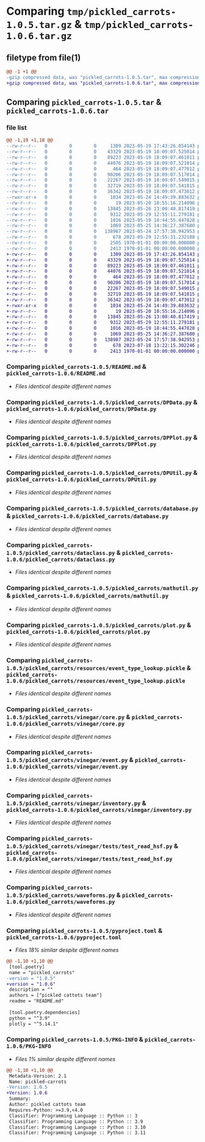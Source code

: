 # Comparing `tmp/pickled_carrots-1.0.5.tar.gz` & `tmp/pickled_carrots-1.0.6.tar.gz`

## filetype from file(1)

```diff
@@ -1 +1 @@
-gzip compressed data, was "pickled_carrots-1.0.5.tar", max compression
+gzip compressed data, was "pickled_carrots-1.0.6.tar", max compression
```

## Comparing `pickled_carrots-1.0.5.tar` & `pickled_carrots-1.0.6.tar`

### file list

```diff
@@ -1,19 +1,18 @@
--rw-r--r--   0        0        0     1309 2023-05-19 17:43:26.854143 pickled_carrots-1.0.5/README.md
--rw-r--r--   0        0        0    43329 2023-05-19 18:09:07.525014 pickled_carrots-1.0.5/pickled_carrots/DPData.py
--rw-r--r--   0        0        0    89223 2023-05-19 18:09:07.461011 pickled_carrots-1.0.5/pickled_carrots/DPPlot.py
--rw-r--r--   0        0        0    44076 2023-05-19 18:09:07.521014 pickled_carrots-1.0.5/pickled_carrots/DPUtil.py
--rw-r--r--   0        0        0      464 2023-05-19 18:09:07.477012 pickled_carrots-1.0.5/pickled_carrots/__init__.py
--rw-r--r--   0        0        0    90206 2023-05-19 18:09:07.517014 pickled_carrots-1.0.5/pickled_carrots/database.py
--rw-r--r--   0        0        0    22267 2023-05-19 18:09:07.549015 pickled_carrots-1.0.5/pickled_carrots/dataclass.py
--rw-r--r--   0        0        0    32719 2023-05-19 18:09:07.541015 pickled_carrots-1.0.5/pickled_carrots/mathutil.py
--rw-r--r--   0        0        0    36342 2023-05-19 18:09:07.473012 pickled_carrots-1.0.5/pickled_carrots/plot.py
--rwxr-xr-x   0        0        0     1034 2023-05-24 14:49:39.883632 pickled_carrots-1.0.5/pickled_carrots/resources/event_type_lookup.pickle
--rw-r--r--   0        0        0       19 2023-05-20 10:55:16.214096 pickled_carrots-1.0.5/pickled_carrots/vinegar/__init__.py
--rw-r--r--   0        0        0    13845 2023-05-26 13:00:40.817419 pickled_carrots-1.0.5/pickled_carrots/vinegar/core.py
--rw-r--r--   0        0        0     9312 2023-05-29 12:55:11.279181 pickled_carrots-1.0.5/pickled_carrots/vinegar/event.py
--rw-r--r--   0        0        0     1016 2023-05-19 18:44:55.447828 pickled_carrots-1.0.5/pickled_carrots/vinegar/inventory.py
--rw-r--r--   0        0        0     1069 2023-05-25 14:36:27.387680 pickled_carrots-1.0.5/pickled_carrots/vinegar/tests/test_read_hsf.py
--rw-r--r--   0        0        0   138987 2023-05-24 17:57:38.942953 pickled_carrots-1.0.5/pickled_carrots/waveforms.py
--rw-r--r--   0        0        0      678 2023-05-29 12:55:31.232108 pickled_carrots-1.0.5/pyproject.toml
--rw-r--r--   0        0        0     2505 1970-01-01 00:00:00.000000 pickled_carrots-1.0.5/setup.py
--rw-r--r--   0        0        0     2413 1970-01-01 00:00:00.000000 pickled_carrots-1.0.5/PKG-INFO
+-rw-r--r--   0        0        0     1309 2023-05-19 17:43:26.854143 pickled_carrots-1.0.6/README.md
+-rw-r--r--   0        0        0    43329 2023-05-19 18:09:07.525014 pickled_carrots-1.0.6/pickled_carrots/DPData.py
+-rw-r--r--   0        0        0    89223 2023-05-19 18:09:07.461011 pickled_carrots-1.0.6/pickled_carrots/DPPlot.py
+-rw-r--r--   0        0        0    44076 2023-05-19 18:09:07.521014 pickled_carrots-1.0.6/pickled_carrots/DPUtil.py
+-rw-r--r--   0        0        0      464 2023-05-19 18:09:07.477012 pickled_carrots-1.0.6/pickled_carrots/__init__.py
+-rw-r--r--   0        0        0    90206 2023-05-19 18:09:07.517014 pickled_carrots-1.0.6/pickled_carrots/database.py
+-rw-r--r--   0        0        0    22267 2023-05-19 18:09:07.549015 pickled_carrots-1.0.6/pickled_carrots/dataclass.py
+-rw-r--r--   0        0        0    32719 2023-05-19 18:09:07.541015 pickled_carrots-1.0.6/pickled_carrots/mathutil.py
+-rw-r--r--   0        0        0    36342 2023-05-19 18:09:07.473012 pickled_carrots-1.0.6/pickled_carrots/plot.py
+-rwxr-xr-x   0        0        0     1034 2023-05-24 14:49:39.883632 pickled_carrots-1.0.6/pickled_carrots/resources/event_type_lookup.pickle
+-rw-r--r--   0        0        0       19 2023-05-20 10:55:16.214096 pickled_carrots-1.0.6/pickled_carrots/vinegar/__init__.py
+-rw-r--r--   0        0        0    13845 2023-05-26 13:00:40.817419 pickled_carrots-1.0.6/pickled_carrots/vinegar/core.py
+-rw-r--r--   0        0        0     9312 2023-05-29 12:55:11.279181 pickled_carrots-1.0.6/pickled_carrots/vinegar/event.py
+-rw-r--r--   0        0        0     1016 2023-05-19 18:44:55.447828 pickled_carrots-1.0.6/pickled_carrots/vinegar/inventory.py
+-rw-r--r--   0        0        0     1069 2023-05-25 14:36:27.387680 pickled_carrots-1.0.6/pickled_carrots/vinegar/tests/test_read_hsf.py
+-rw-r--r--   0        0        0   138987 2023-05-24 17:57:38.942953 pickled_carrots-1.0.6/pickled_carrots/waveforms.py
+-rw-r--r--   0        0        0      678 2023-07-18 13:22:15.302246 pickled_carrots-1.0.6/pyproject.toml
+-rw-r--r--   0        0        0     2413 1970-01-01 00:00:00.000000 pickled_carrots-1.0.6/PKG-INFO
```

### Comparing `pickled_carrots-1.0.5/README.md` & `pickled_carrots-1.0.6/README.md`

 * *Files identical despite different names*

### Comparing `pickled_carrots-1.0.5/pickled_carrots/DPData.py` & `pickled_carrots-1.0.6/pickled_carrots/DPData.py`

 * *Files identical despite different names*

### Comparing `pickled_carrots-1.0.5/pickled_carrots/DPPlot.py` & `pickled_carrots-1.0.6/pickled_carrots/DPPlot.py`

 * *Files identical despite different names*

### Comparing `pickled_carrots-1.0.5/pickled_carrots/DPUtil.py` & `pickled_carrots-1.0.6/pickled_carrots/DPUtil.py`

 * *Files identical despite different names*

### Comparing `pickled_carrots-1.0.5/pickled_carrots/database.py` & `pickled_carrots-1.0.6/pickled_carrots/database.py`

 * *Files identical despite different names*

### Comparing `pickled_carrots-1.0.5/pickled_carrots/dataclass.py` & `pickled_carrots-1.0.6/pickled_carrots/dataclass.py`

 * *Files identical despite different names*

### Comparing `pickled_carrots-1.0.5/pickled_carrots/mathutil.py` & `pickled_carrots-1.0.6/pickled_carrots/mathutil.py`

 * *Files identical despite different names*

### Comparing `pickled_carrots-1.0.5/pickled_carrots/plot.py` & `pickled_carrots-1.0.6/pickled_carrots/plot.py`

 * *Files identical despite different names*

### Comparing `pickled_carrots-1.0.5/pickled_carrots/resources/event_type_lookup.pickle` & `pickled_carrots-1.0.6/pickled_carrots/resources/event_type_lookup.pickle`

 * *Files identical despite different names*

### Comparing `pickled_carrots-1.0.5/pickled_carrots/vinegar/core.py` & `pickled_carrots-1.0.6/pickled_carrots/vinegar/core.py`

 * *Files identical despite different names*

### Comparing `pickled_carrots-1.0.5/pickled_carrots/vinegar/event.py` & `pickled_carrots-1.0.6/pickled_carrots/vinegar/event.py`

 * *Files identical despite different names*

### Comparing `pickled_carrots-1.0.5/pickled_carrots/vinegar/inventory.py` & `pickled_carrots-1.0.6/pickled_carrots/vinegar/inventory.py`

 * *Files identical despite different names*

### Comparing `pickled_carrots-1.0.5/pickled_carrots/vinegar/tests/test_read_hsf.py` & `pickled_carrots-1.0.6/pickled_carrots/vinegar/tests/test_read_hsf.py`

 * *Files identical despite different names*

### Comparing `pickled_carrots-1.0.5/pickled_carrots/waveforms.py` & `pickled_carrots-1.0.6/pickled_carrots/waveforms.py`

 * *Files identical despite different names*

### Comparing `pickled_carrots-1.0.5/pyproject.toml` & `pickled_carrots-1.0.6/pyproject.toml`

 * *Files 18% similar despite different names*

```diff
@@ -1,10 +1,10 @@
 [tool.poetry]
 name = "pickled_carrots"
-version = "1.0.5"
+version = "1.0.6"
 description = ""
 authors = ["pickled cattots team"]
 readme = "README.md"
 
 [tool.poetry.dependencies]
 python = "^3.9"
 plotly = "^5.14.1"
```

### Comparing `pickled_carrots-1.0.5/PKG-INFO` & `pickled_carrots-1.0.6/PKG-INFO`

 * *Files 1% similar despite different names*

```diff
@@ -1,10 +1,10 @@
 Metadata-Version: 2.1
 Name: pickled-carrots
-Version: 1.0.5
+Version: 1.0.6
 Summary: 
 Author: pickled cattots team
 Requires-Python: >=3.9,<4.0
 Classifier: Programming Language :: Python :: 3
 Classifier: Programming Language :: Python :: 3.9
 Classifier: Programming Language :: Python :: 3.10
 Classifier: Programming Language :: Python :: 3.11
```

